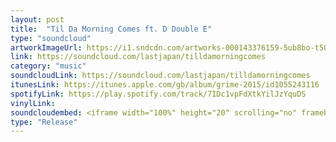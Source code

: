 ```yaml
---
layout: post
title:  "Til Da Morning Comes ft. D Double E"
type: "soundcloud"
artworkImageUrl: https://i1.sndcdn.com/artworks-000143376159-5ub8bo-t500x500.jpg
link: https://soundcloud.com/lastjapan/tilldamorningcomes
category: "music"
soundcloudLink: https://soundcloud.com/lastjapan/tilldamorningcomes
itunesLink: https://itunes.apple.com/gb/album/grime-2015/id1055243116 
spotifyLink: https://play.spotify.com/track/7IDc1vpFdXtkYilJzYquDS
vinylLink: 
soundcloudembed: <iframe width="100%" height="20" scrolling="no" frameborder="no" src="https://w.soundcloud.com/player/?url=https%3A//api.soundcloud.com/tracks/206902002&amp;color=ff5500&amp;inverse=false&amp;auto_play=false&amp;show_user=true"></iframe>
type: "Release"
---
```

